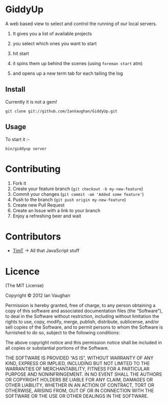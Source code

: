 GiddyUp
=======

A web based view to select and control the running of our local servers.

1. It gives you a list of available projects

1. you select which ones you want to start

1. hit start

1. it spins them up behind the scenes (using `foreman start` atm)

1. and opens up a new term tab for each tailing the log


Install
-------

Currently it is not a gem!

    git clone git://github.com/IanVaughan/GiddyUp.git


Usage
-----

To start it :-

    bin/giddyup server


Contributing
============

1. Fork it
1. Create your feature branch (`git checkout -b my-new-feature`)
1. Commit your changes (`git commit -am 'Added some feature'`)
1. Push to the branch (`git push origin my-new-feature`)
1. Create new Pull Request
1. Create an Issue with a link to your branch
1. Enjoy a refreshing beer and wait


Contributors
============

* [TimT](https://twitter.com/#!/timtait) -> All that JavaScript stuff


Licence
=======

(The MIT License)

Copyright © 2012 Ian Vaughan

Permission is hereby granted, free of charge, to any person obtaining a copy of this software and associated documentation files (the “Software”), to deal in the Software without restriction, including without limitation the rights to use, copy, modify, merge, publish, distribute, sublicense, and/or sell copies of the Software, and to permit persons to whom the Software is furnished to do so, subject to the following conditions:

The above copyright notice and this permission notice shall be included in all copies or substantial portions of the Software.

THE SOFTWARE IS PROVIDED “AS IS”, WITHOUT WARRANTY OF ANY KIND, EXPRESS OR IMPLIED, INCLUDING BUT NOT LIMITED TO THE WARRANTIES OF MERCHANTABILITY, FITNESS FOR A PARTICULAR PURPOSE AND NONINFRINGEMENT. IN NO EVENT SHALL THE AUTHORS OR COPYRIGHT HOLDERS BE LIABLE FOR ANY CLAIM, DAMAGES OR OTHER LIABILITY, WHETHER IN AN ACTION OF CONTRACT, TORT OR OTHERWISE, ARISING FROM, OUT OF OR IN CONNECTION WITH THE SOFTWARE OR THE USE OR OTHER DEALINGS IN THE SOFTWARE.
